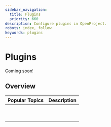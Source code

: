 ```yaml
---
sidebar_navigation:
  title: Plugins
  priority: 660
description: Configure plugins in OpenProject.
robots: index, follow
keywords: plugins
---
```

# Plugins

Coming soon!

## Overview

| Popular Topics | Description |
| -------------- | :---------- |
|                |             |
|                |             |
|                |             |
|                |             |
|                |             |
|                |             |
|                |             |
|                |             |
|                |             |

